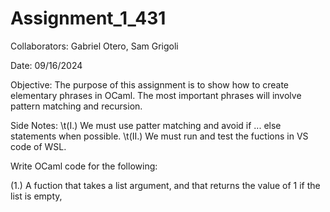 # Assignment_1_431

Collaborators: Gabriel Otero, Sam Grigoli

Date: 09/16/2024

Objective: The purpose of this assignment is to show how to create elementary phrases in OCaml.
The most important phrases will involve pattern matching and recursion.

Side Notes:
  \t(I.) We must use patter matching and avoid if ... else statements when possible.
  \t(II.) We must run and test the fuctions in VS code of WSL.

Write OCaml code for the following:

  (1.) A fuction that takes a list argument, and that returns the value of 1 if the list is empty,
